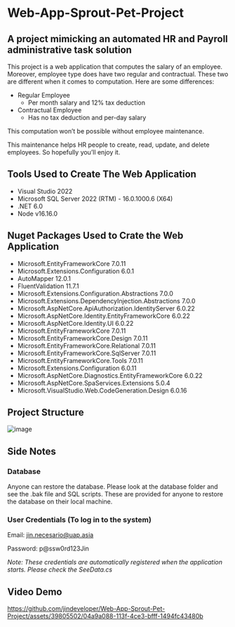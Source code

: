 # Web-App-Sprout-Pet-Project
## A project mimicking an automated HR and Payroll administrative task solution

This project is a web application that computes the salary of an employee. 
Moreover, employee type does have two regular and contractual. 
These two are different when it comes to computation. 
Here are some differences: 
* Regular Employee 
  * Per month salary and 12% tax deduction
* Contractual Employee
  * Has no tax deduction and per-day salary

This computation won’t be possible without employee maintenance. 

This maintenance helps HR people to create, read, update, and delete employees. 
So hopefully you’ll enjoy it. 

## Tools Used to Create The Web Application 
* Visual Studio 2022
* Microsoft SQL Server 2022 (RTM) - 16.0.1000.6 (X64)
* .NET 6.0
* Node v16.16.0

## Nuget Packages Used to Crate the Web Application 
* Microsoft.EntityFrameworkCore 7.0.11
* Microsoft.Extensions.Configuration 6.0.1
* AutoMapper 12.0.1
* FluentValidation 11.7.1
* Microsoft.Extensions.Configuration.Abstractions 7.0.0
* Microsoft.Extensions.DependencyInjection.Abstractions 7.0.0
* Microsoft.AspNetCore.ApiAuthorization.IdentityServer 6.0.22
* Microsoft.AspNetCore.Identity.EntityFrameworkCore 6.0.22
* Microsoft.AspNetCore.Identity.UI 6.0.22
* Microsoft.EntityFrameworkCore 7.0.11
* Microsoft.EntityFrameworkCore.Design 7.0.11
* Microsoft.EntityFrameworkCore.Relational 7.0.11
* Microsoft.EntityFrameworkCore.SqlServer 7.0.11
* Microsoft.EntityFrameworkCore.Tools 7.0.11
* Microsoft.Extensions.Configuration 6.0.11
* Microsoft.AspNetCore.Diagnostics.EntityFrameworkCore 6.0.22
* Microsoft.AspNetCore.SpaServices.Extensions 5.0.4
* Microsoft.VisualStudio.Web.CodeGeneration.Design 6.0.16

## Project Structure
![image](https://github.com/jindeveloper/Web-App-Sprout-Pet-Project/assets/39805502/00cb06db-2004-4a79-b2b2-3b0c2d7f998c)

## Side Notes 
### Database 
Anyone can restore the database. 
Please look at the database folder and see the .bak file and SQL scripts.
These are provided for anyone to restore the database on their local machine. 
### User Credentials (To log in to the system) 

Email: jin.necesario@uap.asia

Password: p@ssw0rd123Jin

*Note: These credentials are automatically registered when the application starts.
Please check the SeeData.cs*

## Video Demo 
https://github.com/jindeveloper/Web-App-Sprout-Pet-Project/assets/39805502/04a9a088-113f-4ce3-bfff-1494fc43480b

